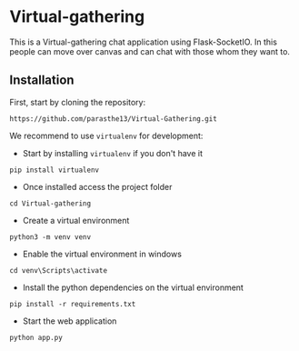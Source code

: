 # Virtual-gathering
This is a Virtual-gathering chat application using Flask-SocketIO.
In this people can move over canvas and can chat with those whom they want to.

## Installation

First, start by cloning the repository:

```
https://github.com/parasthe13/Virtual-Gathering.git
```

We recommend to use `virtualenv` for development:

- Start by installing `virtualenv` if you don't have it
```
pip install virtualenv
```

- Once installed access the project folder
```
cd Virtual-gathering
```

- Create a virtual environment
```
python3 -m venv venv

```

- Enable the virtual environment in windows
```
cd venv\Scripts\activate
```

- Install the python dependencies on the virtual environment
```
pip install -r requirements.txt
```

- Start the web application
```
python app.py

